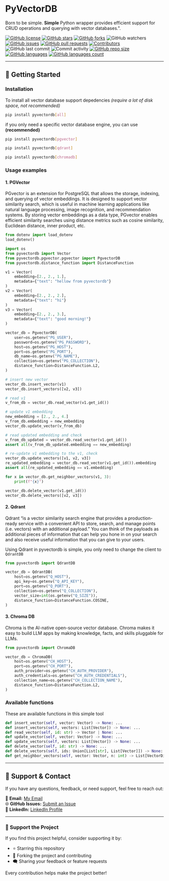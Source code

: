 # PyVectorDB

Born to be simple. **Simple** Python wrapper provides efficient support for CRUD operations and querying with vector databases.".

[![GitHub license](https://img.shields.io/github/license/rizquuula/pyvectordb)](https://github.com/rizquuula/pyvectordb/blob/main/LICENSE)
[![GitHub stars](https://img.shields.io/github/stars/rizquuula/pyvectordb)](https://github.com/rizquuula/pyvectordb/stargazers)
[![GitHub forks](https://img.shields.io/github/forks/rizquuula/pyvectordb)](https://github.com/rizquuula/pyvectordb/network)
![GitHub watchers](https://img.shields.io/github/watchers/rizquuula/pyvectordb)
[![GitHub issues](https://img.shields.io/github/issues/rizquuula/pyvectordb)](https://github.com/rizquuula/pyvectordb/issues)
[![GitHub pull requests](https://img.shields.io/github/issues-pr/rizquuula/pyvectordb)](https://github.com/rizquuula/pyvectordb/pulls)
[![Contributors](https://img.shields.io/github/contributors/rizquuula/pyvectordb)](https://github.com/rizquuula/pyvectordb/graphs/contributors)
![GitHub last commit](https://img.shields.io/github/last-commit/rizquuula/pyvectordb)
![Commit activity](https://img.shields.io/github/commit-activity/y/rizquuula/pyvectordb)
[![GitHub repo size](https://img.shields.io/github/repo-size/rizquuula/pyvectordb)](https://github.com/rizquuula/pyvectordb)
[![GitHub languages](https://img.shields.io/github/languages/top/rizquuula/pyvectordb)](https://github.com/rizquuula/pyvectordb)
[![GitHub languages count](https://img.shields.io/github/languages/count/rizquuula/pyvectordb)](https://github.com/rizquuula/pyvectordb)

---

## 🚀 Getting Started

### Installation 

To install all vector database support depedencies _(require a lot of disk space, not recommended)_

```sh
pip install pyvectordb[all]
```

if you only need a specific vector database engine, you can use **(recommended)**

```sh
pip install pyvectordb[pgvector]
```

```sh
pip install pyvectordb[qdrant]
```

```sh
pip install pyvectordb[chromadb]
```

### Usage examples 

#### 1. PGVector

PGvector is an extension for PostgreSQL that allows the storage, indexing, and querying of vector embeddings. It is designed to support vector similarity search, which is useful in machine learning applications like natural language processing, image recognition, and recommendation systems. By storing vector embeddings as a data type, PGvector enables efficient similarity searches using distance metrics such as cosine similarity, Euclidean distance, inner product, etc.

```py
from dotenv import load_dotenv
load_dotenv()

import os
from pyvectordb import Vector
from pyvectordb.pgvector.pgvector import PgvectorDB
from pyvectordb.distance_function import DistanceFunction

v1 = Vector(
    embedding=[2., 2., 1.],
    metadata={"text": "hellow from pyvectordb"}
)
v2 = Vector(
    embedding=[2., 2., 2.],
    metadata={"text": "hi"}
)
v3 = Vector(
    embedding=[2., 2., 3.],
    metadata={"text": "good morning!"}
)

vector_db = PgvectorDB(
    user=os.getenv("PG_USER"),
    password=os.getenv("PG_PASSWORD"),
    host=os.getenv("PG_HOST"),
    port=os.getenv("PG_PORT"),
    db_name=os.getenv("PG_NAME"),
    collection=os.getenv("PG_COLLECTION"),
    distance_function=DistanceFunction.L2,
)

# insert new vector
vector_db.insert_vector(v1)
vector_db.insert_vectors([v2, v3])

# read v1
v_from_db = vector_db.read_vector(v1.get_id())

# update v1 embedding
new_embedding = [2., 2., 4.]
v_from_db.embedding = new_embedding
vector_db.update_vector(v_from_db)

# read updated embedding and check
v_from_db_updated = vector_db.read_vector(v1.get_id())
assert all(v_from_db_updated.embedding == new_embedding)

# re-update v1 embedding to the v1, check
vector_db.update_vectors([v1, v2, v3])
re_updated_embedding = vector_db.read_vector(v1.get_id()).embedding
assert all(re_updated_embedding == v1.embedding)

for x in vector_db.get_neighbor_vectors(v1, 3):
    print(f"{x}")

vector_db.delete_vector(v1.get_id())
vector_db.delete_vectors([v2, v3])
```

#### 2. Qdrant

Qdrant “is a vector similarity search engine that provides a production-ready service with a convenient API to store, search, and manage points (i.e. vectors) with an additional payload.” You can think of the payloads as additional pieces of information that can help you hone in on your search and also receive useful information that you can give to your users.

Using Qdrant in pyvectordb is simple, you only need to change the client to `QdrantDB`

```py
from pyvectordb import QdrantDB

vector_db = QdrantDB(
    host=os.getenv("Q_HOST"),
    api_key=os.getenv("Q_API_KEY"),
    port=os.getenv("Q_PORT"),
    collection=os.getenv("Q_COLLECTION"),
    vector_size=int(os.getenv("Q_SIZE")),
    distance_function=DistanceFunction.COSINE,
)
```

#### 3. Chroma DB

Chroma is the AI-native open-source vector database. Chroma makes it easy to build LLM apps by making knowledge, facts, and skills pluggable for LLMs.

```py
from pyvectordb import ChromaDB

vector_db = ChromaDB(
    host=os.getenv("CH_HOST"),
    port=os.getenv("CH_PORT"),
    auth_provider=os.getenv("CH_AUTH_PROVIDER"),
    auth_credentials=os.getenv("CH_AUTH_CREDENTIALS"),
    collection_name=os.getenv("CH_COLLECTION_NAME"),
    distance_function=DistanceFunction.L2,
)
```

### Available functions

These are available functions in this simple tool

```py
def insert_vector(self, vector: Vector) -> None: ...
def insert_vectors(self, vectors: List[Vector]) -> None: ...
def read_vector(self, id: str) -> Vector | None: ...
def update_vector(self, vector: Vector) -> None: ...
def update_vectors(self, vectors: List[Vector]) -> None: ...
def delete_vector(self, id: str) -> None: ...
def delete_vectors(self, ids: Union[List[str], List[Vector]]) -> None: ...
def get_neighbor_vectors(self, vector: Vector, n: int) -> List[VectorDistance]: ...
```

---

## 💬 Support & Contact

If you have any questions, feedback, or need support, feel free to reach out:

📧 **Email:** [My Email](mailto:razifrizqullah@gmail.com)  
🌐 **GitHub Issues:** [Submit an Issue](https://github.com/rizquuula/pyvectordb/issues)  
💼 **LinkedIn:** [LinkedIn Profile](https://www.linkedin.com/in/razifrizqullah/)  

---

### 🙏 Support the Project
If you find this project helpful, consider supporting it by:
- ⭐ Starring this repository  
- 🍴 Forking the project and contributing  
- 🗨 Sharing your feedback or feature requests  

Every contribution helps make the project better!
